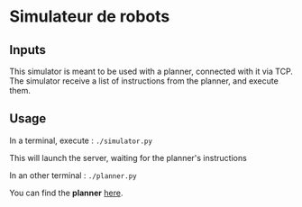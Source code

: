 # Simulateur de robots

## Inputs

This simulator is meant to be used with a planner, connected with it via TCP.
The simulator receive a list of instructions from the planner, and execute them.


## Usage

In a terminal, execute :
`./simulator.py`

This will launch the server, waiting for the planner's instructions

In an other terminal :
`./planner.py`

You can find the **planner** [here](https://github.com/LoicGoulefert/Planificateur-robot-lego).


